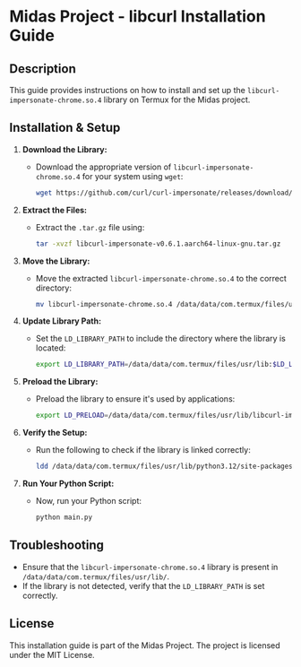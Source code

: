 # Midas Project - libcurl Installation Guide

## Description
This guide provides instructions on how to install and set up the `libcurl-impersonate-chrome.so.4` library on Termux for the Midas project.

## Installation & Setup

1. **Download the Library:**
   - Download the appropriate version of `libcurl-impersonate-chrome.so.4` for your system using `wget`:
     ```bash
     wget https://github.com/curl/curl-impersonate/releases/download/v0.6.1/libcurl-impersonate-v0.6.1.aarch64-linux-gnu.tar.gz
     ```

2. **Extract the Files:**
   - Extract the `.tar.gz` file using:
     ```bash
     tar -xvzf libcurl-impersonate-v0.6.1.aarch64-linux-gnu.tar.gz
     ```

3. **Move the Library:**
   - Move the extracted `libcurl-impersonate-chrome.so.4` to the correct directory:
     ```bash
     mv libcurl-impersonate-chrome.so.4 /data/data/com.termux/files/usr/lib/
     ```

4. **Update Library Path:**
   - Set the `LD_LIBRARY_PATH` to include the directory where the library is located:
     ```bash
     export LD_LIBRARY_PATH=/data/data/com.termux/files/usr/lib:$LD_LIBRARY_PATH
     ```

5. **Preload the Library:**
   - Preload the library to ensure it's used by applications:
     ```bash
     export LD_PRELOAD=/data/data/com.termux/files/usr/lib/libcurl-impersonate-chrome.so.4
     ```

6. **Verify the Setup:**
   - Run the following to check if the library is linked correctly:
     ```bash
     ldd /data/data/com.termux/files/usr/lib/python3.12/site-packages/curl_cffi/_wrapper.abi3.so
     ```

7. **Run Your Python Script:**
   - Now, run your Python script:
     ```bash
     python main.py
     ```

## Troubleshooting
- Ensure that the `libcurl-impersonate-chrome.so.4` library is present in `/data/data/com.termux/files/usr/lib/`.
- If the library is not detected, verify that the `LD_LIBRARY_PATH` is set correctly.

## License
This installation guide is part of the Midas Project. The project is licensed under the MIT License.

